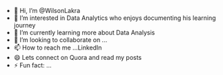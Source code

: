 - 👋 Hi, I’m @WilsonLakra
- 👀 I’m interested in Data Analytics who enjoys documenting his learning journey
- 🌱 I’m currently learning more about Data Analysis
- 💞️ I’m looking to collaborate on ...
- 📫 How to reach me ...LinkedIn
- 😄 Lets connect on Quora and read my posts
- ⚡ Fun fact: ...

<!---
WilsonLakra/WilsonLakra is a ✨ special ✨ repository because its `README.md` (this file) appears on your GitHub profile.
You can click the Preview link to take a look at your changes.
--->
